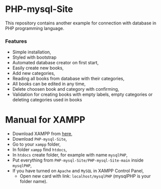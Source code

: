 # PHP-mysql-Site
This repository contains another example for connection with database in PHP programming language.

### Features

- Simple installation,
- Styled with bootstrap
- Automated database creator on first start,
- Easily create new books,
- Add new categories,
- Reading all books from database with their categories,
- All books can be edited in any time,
- Delete choosen book and category with confirming,
- Validation for creating books with empty labels, empty categories or deleting categories used in books

# Manual for XAMPP

- Download XAMPP from [here](https://www.apachefriends.org/pl/download.html),
- Download `PHP-mysql-Site`,
- Go to your `xampp` folder,
- In folder `xampp` find `htdocs`,
- In `htdocs` create folder, for example with name `mysqlPHP`,
- Put everything from `PHP-mysql-Site/PHP-mysql-Site-main` inside `mysqlPHP`,
- If you have turned on `Apache` and `MySQL` in XAMPP Control Panel,
  - Open new card with link: `localhost/mysqlPHP` (mysqlPHP is your folder name).
